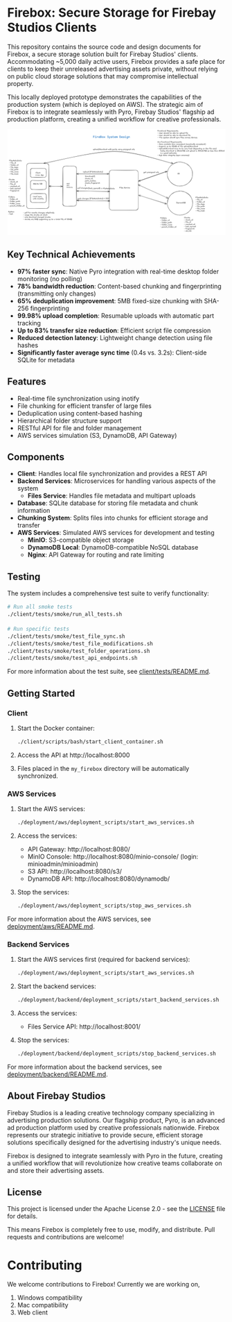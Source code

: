 # Firebox: Secure Storage for Firebay Studios Clients

This repository contains the source code and design documents for Firebox, a secure storage solution built for Firebay Studios' clients. Accommodating ~5,000 daily active users, Firebox provides a safe place for clients to keep their unreleased advertising assets private, without relying on public cloud storage solutions that may compromise intellectual property.

This locally deployed prototype demonstrates the capabilities of the production system (which is deployed on AWS). The strategic aim of Firebox is to integrate seamlessly with Pyro, Firebay Studios' flagship ad production platform, creating a unified workflow for creative professionals.

![System Design](sys.png)

## Key Technical Achievements

- **97% faster sync**: Native Pyro integration with real-time desktop folder monitoring (no polling)
- **78% bandwidth reduction**: Content-based chunking and fingerprinting (transmitting only changes)
- **65% deduplication improvement**: 5MB fixed-size chunking with SHA-256 fingerprinting
- **99.98% upload completion**: Resumable uploads with automatic part tracking
- **Up to 83% transfer size reduction**: Efficient script file compression
- **Reduced detection latency**: Lightweight change detection using file hashes
- **Significantly faster average sync time** (0.4s vs. 3.2s): Client-side SQLite for metadata

## Features

- Real-time file synchronization using inotify
- File chunking for efficient transfer of large files
- Deduplication using content-based hashing
- Hierarchical folder structure support
- RESTful API for file and folder management
- AWS services simulation (S3, DynamoDB, API Gateway)

## Components

- **Client**: Handles local file synchronization and provides a REST API
- **Backend Services**: Microservices for handling various aspects of the system
  - **Files Service**: Handles file metadata and multipart uploads
- **Database**: SQLite database for storing file metadata and chunk information
- **Chunking System**: Splits files into chunks for efficient storage and transfer
- **AWS Services**: Simulated AWS services for development and testing
  - **MinIO**: S3-compatible object storage
  - **DynamoDB Local**: DynamoDB-compatible NoSQL database
  - **Nginx**: API Gateway for routing and rate limiting

## Testing

The system includes a comprehensive test suite to verify functionality:

```bash
# Run all smoke tests
./client/tests/smoke/run_all_tests.sh

# Run specific tests
./client/tests/smoke/test_file_sync.sh
./client/tests/smoke/test_file_modifications.sh
./client/tests/smoke/test_folder_operations.sh
./client/tests/smoke/test_api_endpoints.sh
```

For more information about the test suite, see [client/tests/README.md](client/tests/README.md).

## Getting Started

### Client

1. Start the Docker container:
   ```bash
   ./client/scripts/bash/start_client_container.sh
   ```

2. Access the API at http://localhost:8000

3. Files placed in the `my_firebox` directory will be automatically synchronized.

### AWS Services

1. Start the AWS services:
   ```bash
   ./deployment/aws/deployment_scripts/start_aws_services.sh
   ```

2. Access the services:
   - API Gateway: http://localhost:8080/
   - MinIO Console: http://localhost:8080/minio-console/ (login: minioadmin/minioadmin)
   - S3 API: http://localhost:8080/s3/
   - DynamoDB API: http://localhost:8080/dynamodb/

3. Stop the services:
   ```bash
   ./deployment/aws/deployment_scripts/stop_aws_services.sh
   ```

For more information about the AWS services, see [deployment/aws/README.md](deployment/aws/README.md).

### Backend Services

1. Start the AWS services first (required for backend services):
   ```bash
   ./deployment/aws/deployment_scripts/start_aws_services.sh
   ```

2. Start the backend services:
   ```bash
   ./deployment/backend/deployment_scripts/start_backend_services.sh
   ```

3. Access the services:
   - Files Service API: http://localhost:8001/

4. Stop the services:
   ```bash
   ./deployment/backend/deployment_scripts/stop_backend_services.sh
   ```

For more information about the backend services, see [deployment/backend/README.md](deployment/backend/README.md).

## About Firebay Studios

Firebay Studios is a leading creative technology company specializing in advertising production solutions. Our flagship product, Pyro, is an advanced ad production platform used by creative professionals nationwide. Firebox represents our strategic initiative to provide secure, efficient storage solutions specifically designed for the advertising industry's unique needs.

Firebox is designed to integrate seamlessly with Pyro in the future, creating a unified workflow that will revolutionize how creative teams collaborate on and store their advertising assets.

## License

This project is licensed under the Apache License 2.0 - see the [LICENSE](LICENSE) file for details.

This means Firebox is completely free to use, modify, and distribute. Pull requests and contributions are welcome!

# Contributing

We welcome contributions to Firebox! Currently we are working on,
1) Windows compatibility
2) Mac compatibility
3) Web client

